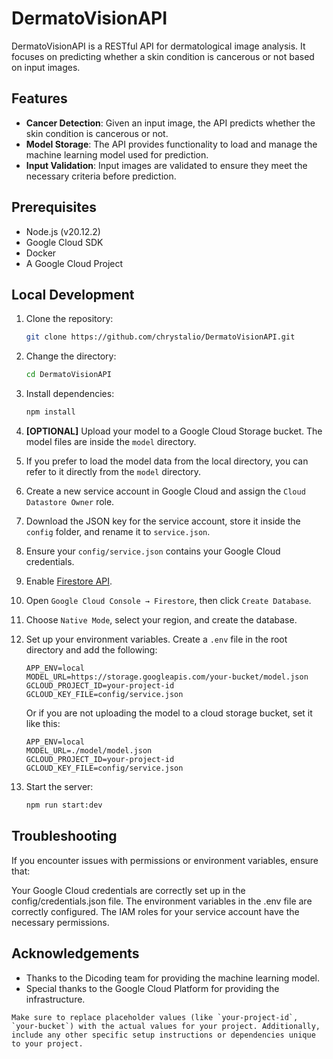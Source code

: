 # DermatoVisionAPI

DermatoVisionAPI is a RESTful API for dermatological image analysis. It focuses on predicting whether a skin condition is cancerous or not based on input images.

## Features

- **Cancer Detection**: Given an input image, the API predicts whether the skin condition is cancerous or not.
- **Model Storage**: The API provides functionality to load and manage the machine learning model used for prediction.
- **Input Validation**: Input images are validated to ensure they meet the necessary criteria before prediction.

## Prerequisites

- Node.js (v20.12.2)
- Google Cloud SDK
- Docker
- A Google Cloud Project

## Local Development

1. Clone the repository:

    ```sh
    git clone https://github.com/chrystalio/DermatoVisionAPI.git
    ```

2. Change the directory:

    ```sh
    cd DermatoVisionAPI
    ```

3. Install dependencies:

    ```sh
    npm install
    ```

4. **[OPTIONAL]** Upload your model to a Google Cloud Storage bucket. The model files are inside the `model` directory.

5. If you prefer to load the model data from the local directory, you can refer to it directly from the `model` directory.

6. Create a new service account in Google Cloud and assign the `Cloud Datastore Owner` role. 

7. Download the JSON key for the service account, store it inside the `config` folder, and rename it to `service.json`.

8. Ensure your `config/service.json` contains your Google Cloud credentials.

9. Enable [Firestore API](https://console.cloud.google.com/flows/enableapi?apiid=firestore.googleapis.com).

10. Open `Google Cloud Console → Firestore`, then click `Create Database`.

11. Choose `Native Mode`, select your region, and create the database.

12. Set up your environment variables. Create a `.env` file in the root directory and add the following:

    ```plaintext
    APP_ENV=local
    MODEL_URL=https://storage.googleapis.com/your-bucket/model.json
    GCLOUD_PROJECT_ID=your-project-id
    GCLOUD_KEY_FILE=config/service.json
    ```

    Or if you are not uploading the model to a cloud storage bucket, set it like this:

    ```plaintext
    APP_ENV=local
    MODEL_URL=./model/model.json
    GCLOUD_PROJECT_ID=your-project-id
    GCLOUD_KEY_FILE=config/service.json
    ```

13. Start the server:

    ```sh
    npm run start:dev
    ```

## Troubleshooting
If you encounter issues with permissions or environment variables, ensure that:

Your Google Cloud credentials are correctly set up in the config/credentials.json file.
The environment variables in the .env file are correctly configured.
The IAM roles for your service account have the necessary permissions.

## Acknowledgements
- Thanks to the Dicoding team for providing the machine learning model.
- Special thanks to the Google Cloud Platform for providing the infrastructure.

```plaintext
Make sure to replace placeholder values (like `your-project-id`, `your-bucket`) with the actual values for your project. Additionally, include any other specific setup instructions or dependencies unique to your project.
```
